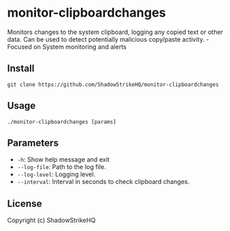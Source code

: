 # monitor-clipboardchanges
Monitors changes to the system clipboard, logging any copied text or other data. Can be used to detect potentially malicious copy/paste activity. - Focused on System monitoring and alerts

## Install
`git clone https://github.com/ShadowStrikeHQ/monitor-clipboardchanges`

## Usage
`./monitor-clipboardchanges [params]`

## Parameters
- `-h`: Show help message and exit
- `--log-file`: Path to the log file.
- `--log-level`: Logging level.
- `--interval`: Interval in seconds to check clipboard changes.

## License
Copyright (c) ShadowStrikeHQ

